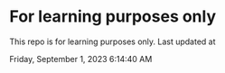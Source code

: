 # For learning purposes only
This repo is for learning purposes only.
Last updated at

Friday, September 1, 2023 6:14:40 AM

